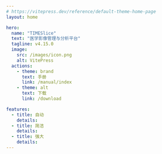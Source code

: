 ```yaml
---
# https://vitepress.dev/reference/default-theme-home-page
layout: home

hero:
  name: "TIMESlice"
  text: "医学影像管理与分析平台"
  tagline: v4.15.0 
  image:
    src: /images/icon.png
    alt: VitePress
  actions:
    - theme: brand
      text: 手册
      link: /manual/index
    - theme: alt
      text: 下载
      link: /download

features:
  - title: 自动
    details: 
  - title: 简洁
    details: 
  - title: 强大
    details: 
---
```


